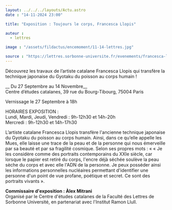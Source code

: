 ```yaml
---
layout: ../../../layouts/Actu.astro
date : "14-11-2024 23:00"

title: "Exposition : Toujours le corps, Francesca Llopis"

auteur :
  - lettres

image : "/assets/fildactus/encemoment/11-14-lettres.jpg"

source : "https://lettres.sorbonne-universite.fr/evenements/francesca-llopis-toujours-le-corps"
---
```


Découvrez les travaux de l’artiste catalane Francesca Llopis qui transfère la technique japonaise du Gyotaku du poisson au corps humain !

__ Du 27 Septembre au 14 Novembre__  
Centre d’études catalanes, 39 rue du Bourg-Tibourg, 75004 Paris

Vernissage le 27 Septembre à 18h

HORAIRES EXPOSITION :  
Lundi, Mardi, Jeudi, Vendredi : 9h-12h30 et 14h-20h  
Mercredi : 9h-12h30 et 14h-17h30

L’artiste catalane Francesca Llopis transfère l'ancienne technique japonaise du Gyotaku du poisson au corps humain. Ainsi, dans ce qu’elle appelle les Mues, elle laisse une trace de la peau et de la personne qui nous émerveille par sa beauté et par sa fragilité cosmique. Selon ses propres mots : « « Je les considère comme des portraits contemporains du XXIe siècle, car lorsque le papier est retiré du corps, l'encre déjà séchée soulève la peau sèche du corps et avec elle l'ADN de la personne. Je peux posséder ainsi les informations personnelles nucléaires permettant d'identifier une personne d'un point de vue profane, poétique et secret. Ce sont des portraits vivants ».

__Commissaire d'exposition : Àlex Mitrani__  
Organisé par le Centre d'études catalanes de la Faculté des Lettres de Sorbonne Université, en partenariat avec l'Institut Ramon Llull.